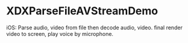 # XDXParseFileAVStreamDemo
iOS: Parse audio, video from file then decode audio, video. final render video to screen, play voice by microphone.
